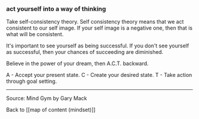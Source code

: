 ### act yourself into a way of thinking

Take self-consistency theory. Self consistency theory means that we act consistent to our self image. If your self image is a negative one, then that is what will be consistent. 

It's important to see yourself as being successful. If you don't see yourself as successful, then your chances of succeeding are diminished.

Believe in the power of your dream, then A.C.T. backward. 

A - Accept your present state. 
C - Create your desired state. 
T - Take action through goal setting.

---

Source: Mind Gym by Gary Mack

Back to [[map of content (mindset)]]